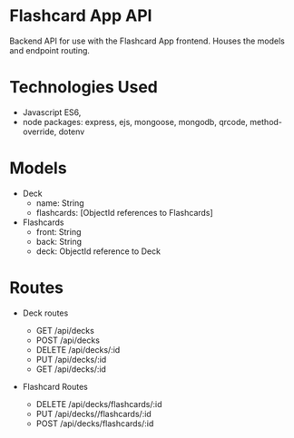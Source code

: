 # Flashcard App API 

Backend API for use with the Flashcard App frontend. Houses the models and endpoint routing. 

# Technologies Used
- Javascript ES6,
- node packages: express, ejs, mongoose, mongodb, qrcode, method-override, dotenv

# Models 
- Deck
  - name: String
  - flashcards: [ObjectId references to Flashcards]
- Flashcards
  - front: String
  - back: String
  - deck: ObjectId reference to Deck
  
# Routes
- Deck routes
  - GET /api/decks 
  - POST /api/decks
  - DELETE /api/decks/:id
  - PUT /api/decks/:id
  - GET /api/decks/:id
  
- Flashcard Routes
  - DELETE /api/decks/flashcards/:id
  - PUT /api/decks//flashcards/:id
  - POST /api/decks/flashcards/:id
